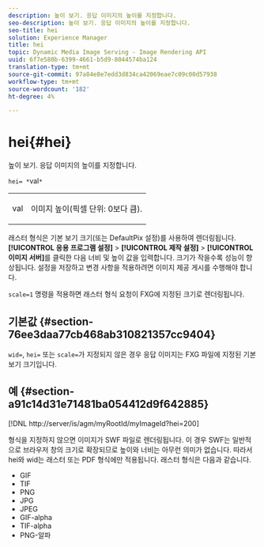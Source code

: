 ```yaml
---
description: 높이 보기. 응답 이미지의 높이를 지정합니다.
seo-description: 높이 보기. 응답 이미지의 높이를 지정합니다.
seo-title: hei
solution: Experience Manager
title: hei
topic: Dynamic Media Image Serving - Image Rendering API
uuid: 6f7e580b-6399-4661-b5d9-8044574ba124
translation-type: tm+mt
source-git-commit: 97a84e8e7edd3d834ca42069eae7c09c00d57938
workflow-type: tm+mt
source-wordcount: '182'
ht-degree: 4%

---
```



# hei{#hei}

높이 보기. 응답 이미지의 높이를 지정합니다.

`hei= *`val`*`

<table id="simpletable_627E67D201744588815325F3C55F76A5"> 
 <tr class="strow"> 
  <td class="stentry"> <p><span class="codeph"> <span class="varname"> val</span></span> </p> </td> 
  <td class="stentry"> <p>이미지 높이(픽셀 단위: 0보다 큼). </p></td> 
 </tr> 
</table>

래스터 형식은 기본 보기 크기(또는 DefaultPix 설정)를 사용하여 렌더링됩니다. **[!UICONTROL 응용 프로그램 설정]** > **[!UICONTROL 제작 설정]** > **[!UICONTROL 이미지 서버]**&#x200B;를 클릭한 다음 너비 및 높이 값을 입력합니다. 크기가 작을수록 성능이 향상됩니다. 설정을 저장하고 변경 사항을 적용하려면 이미지 제공 게시를 수행해야 합니다.

`scale=1` 명령을 적용하면 래스터 형식 요청이 FXG에 지정된 크기로 렌더링됩니다.

## 기본값 {#section-76ee3daa77cb468ab310821357cc9404}

`wid=`, `hei=` 또는 `scale=`가 지정되지 않은 경우 응답 이미지는 FXG 파일에 지정된 기본 보기 크기입니다.

## 예 {#section-a91c14d31e71481ba054412d9f642885}

[!DNL http://server/is/agm/myRootId/myImageId?hei=200]

형식을 지정하지 않으면 이미지가 SWF 파일로 렌더링됩니다. 이 경우 SWF는 일반적으로 브라우저 창의 크기로 확장되므로 높이와 너비는 아무런 의미가 없습니다. 따라서 hei와 wid는 래스터 또는 PDF 형식에만 적용됩니다. 래스터 형식은 다음과 같습니다.

* GIF
* TIF
* PNG
* JPG
* JPEG
* GIF-alpha
* TIF-alpha
* PNG-알파

